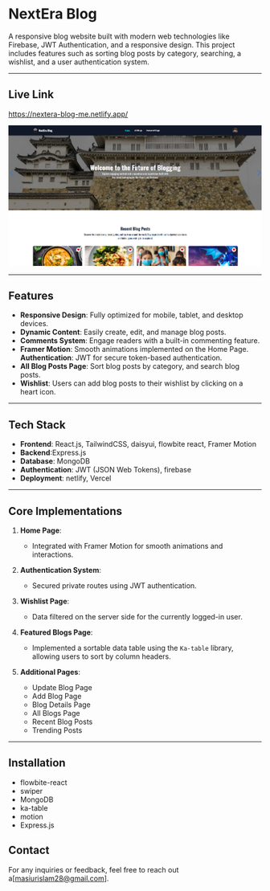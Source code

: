 # NextEra Blog

A responsive blog website built with modern web technologies like Firebase, JWT Authentication, and a responsive design. This project includes features such as sorting blog posts by category, searching, a wishlist, and a user authentication system.

---
## Live Link 
  https://nextera-blog-me.netlify.app/

  ![nextera-blog Live Demo](/src/assets/Screenshot%202025-01-09%20154515.png)

  
---
## Features

- **Responsive Design**: Fully optimized for mobile, tablet, and desktop devices.
- **Dynamic Content**: Easily create, edit, and manage blog posts.
- **Comments System**: Engage readers with a built-in commenting feature.
- **Framer Motion**: Smooth animations implemented on the Home Page.
  **Authentication**: JWT for secure token-based authentication.
- **All Blog Posts Page**: Sort blog posts by category, and search blog posts.
- **Wishlist**: Users can add blog posts to their wishlist by clicking on a heart icon.

---

## Tech Stack

- **Frontend**: React.js, TailwindCSS, daisyui, flowbite react, Framer Motion
- **Backend**:Express.js
- **Database**: MongoDB
- **Authentication**: JWT (JSON Web Tokens), firebase
- **Deployment**: netlify, Vercel

---

## Core Implementations

1. **Home Page**:

   - Integrated with Framer Motion for smooth animations and interactions.

2. **Authentication System**:

   - Secured private routes using JWT authentication.

3. **Wishlist Page**:

   - Data filtered on the server side for the currently logged-in user.

4. **Featured Blogs Page**:

   - Implemented a sortable data table using the `Ka-table` library, allowing users to sort by column headers.

5. **Additional Pages**:
   - Update Blog Page
   - Add Blog Page
   - Blog Details Page
   - All Blogs Page
   - Recent Blog Posts
   - Trending Posts

---

## Installation

- flowbite-react
- swiper
- MongoDB
- ka-table
- motion
- Express.js

## Contact

For any inquiries or feedback, feel free to reach out a[masiurislam28@gmail.com].
